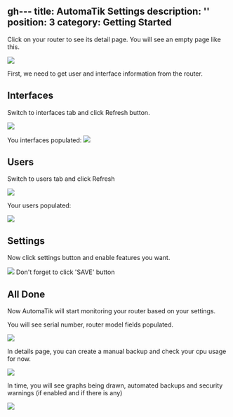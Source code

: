gh---
title: AutomaTik Settings
description: ''
position: 3
category: Getting Started
---

Click on your router to see its detail page.
You will see an empty page like this.

<img src="ss/settings.png">

First, we need to get user and interface information from the router.

## Interfaces

Switch to interfaces tab and click Refresh button.

<img src="ss/interface_refresh.png">

You interfaces populated:
<img src="ss/interface_refreshed.png">

## Users

Switch to users tab and click Refresh

<img src="ss/user_refresh.png">

Your users populated:

<img src="ss/user_refreshed.png">

## Settings

Now click settings button and enable features you want.


<img src="ss/settings_checked.png">


<alert type="warning">
Don't forget to click 'SAVE' button
</alert>


## All Done

Now AutomaTik will start monitoring your router based on your settings.

You will see serial number, router model fields populated.

<img src="ss/first_check.png">

In details page, you can create a manual backup and check your cpu usage for now.

<img src="ss/backup_profile.png">

In time, you will see graphs being drawn, automated backups and security warnings (if enabled and if there is any)

<img src="ss/graphs.png">
